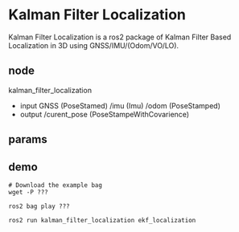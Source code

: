 # Kalman Filter Localization  
Kalman Filter Localization  is a ros2 package of Kalman Filter Based Localization in 3D using GNSS/IMU/(Odom/VO/LO).

## node
kalman_filter_localization
- input 
GNSS  (PoseStamed) 
/imu  (Imu)
/odom (PoseStamped)
- output 
/curent_pose (PoseStampeWithCovarience)

## params


## demo
```
# Download the example bag
wget -P ???
``` 

```
ros2 bag play ???
```

```
ros2 run kalman_filter_localization ekf_localization
```